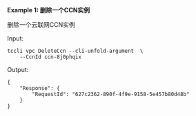 **Example 1: 删除一个CCN实例**

删除一个云联网CCN实例

Input: 

```
tccli vpc DeleteCcn --cli-unfold-argument  \
    --CcnId ccn-8j0phqix
```

Output: 
```
{
    "Response": {
        "RequestId": "627c2362-890f-4f9e-9158-5e457b80d48b"
    }
}
```

